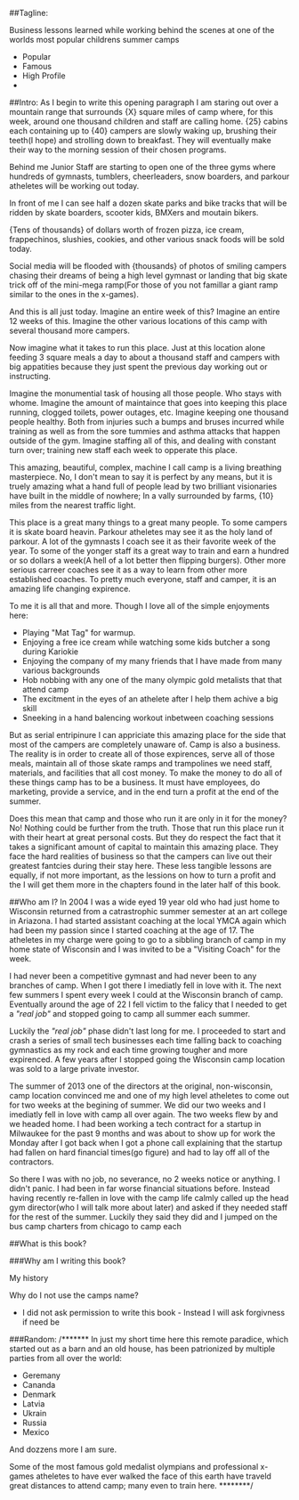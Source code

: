 ##Tagline:

Business lessons learned while working behind the scenes at one of the worlds most popular childrens summer camps

* Popular
* Famous
* High Profile
* 

##Intro:
As I begin to write this opening paragraph I am staring out over a mountain range that surrounds {X} square miles of camp where, for this week, around one thousand children and staff are calling home. {25} cabins each containing up to {40} campers are slowly waking up, brushing their teeth(I hope) and strolling down to breakfast. They will eventually make their way to the morning session of their chosen programs. 

Behind me Junior Staff are starting to open one of the three gyms where hundreds of gymnasts, tumblers, cheerleaders, snow boarders, and parkour atheletes will be working out today.

In front of me I can see half a dozen skate parks and bike tracks that will be ridden by skate boarders, scooter kids, BMXers and moutain bikers.

{Tens of thousands} of dollars worth of frozen pizza, ice cream, frappechinos, slushies, cookies, and other various snack foods will be sold today. 

Social media will be flooded with {thousands} of photos of smiling campers chasing their dreams of being a high level gymnast or landing that big skate trick off of the mini-mega ramp(For those of you not famillar a giant ramp similar to the ones in the x-games).

And this is all just today. Imagine an entire week of this? Imagine an entire 12 weeks of this. Imagine the other various locations of this camp with several thousand more campers. 

Now imagine what it takes to run this place. Just at this location alone feeding 3 square meals a day to about a thousand staff and campers with big appatities because they just spent the previous day working out or instructing. 

Imagine the monumential task of housing all those people. Who stays with whome.
Imagine the amount of maintaince that goes into keeping this place running, clogged toilets, power outages, etc.
Imagine keeping one thousand people healthy. Both from injuries such a bumps and bruses incurred while training as well as from the sore tummies and asthma attacks that happen outside of the gym.
Imagine staffing all of this, and dealing with constant turn over; training new staff each week to opperate this place.






This amazing, beautiful, complex, machine I call camp is a living breathing masterpiece. No, I don't mean to say it is perfect by any means, but it is truely amazing what a hand full of people lead by two brilliant visionaries have built in the middle of nowhere; In a vally surrounded by farms, {10} miles from the nearest traffic light.

This place is a great many things to a great many people. To some campers it is skate board heavin. Parkour atheletes may see it as the holy land of parkour. A lot of the gymnasts I coach see it as their favorite week of the year. To some of the yonger staff its a great way to train and earn a hundred or so dollars a week(A hell of a lot better then flipping burgers). Other more serious carreer coaches see it as a way to learn from other more established coaches. To pretty much everyone, staff and camper, it is an amazing life changing expirence.

To me it is all that and more. Though I love all of the simple enjoyments here:

* Playing "Mat Tag" for warmup.
* Enjoying a free ice cream while watching some kids butcher a song during Kariokie
* Enjoying the company of my many friends that I have made from many various backgrounds
* Hob nobbing with any one of the many olympic gold metalists that that attend camp
* The excitment in the eyes of an athelete after I help them achive a big skill
* Sneeking in a hand balencing workout inbetween coaching sessions

But as serial entripinure I can appriciate this amazing place for the side that most of the campers are completely unaware of. Camp is also a business. The reality is in order to create all of those expirences, serve all of those meals, maintain all of those skate ramps and trampolines we need staff, materials, and facilities that all cost money. To make the money to do all of these things camp has to be a business. It must have employees, do marketing, provide a service, and in the end turn a profit at the end of the summer.

Does this mean that camp and those who run it are only in it for the money? No! Nothing could be further from the truth. Those that run this place run it with their heart at great personal costs. But they do respect the fact that it takes a significant amount of capital to maintain this amazing place. They face the hard realities of business so that the campers can live out their greatest fantcies during their stay here. These less tangible lessons are equally, if not more important, as the lessions on how to turn a profit and the I will get them more in the chapters found in the later half of this book. 



##Who am I?
In 2004 I was a wide eyed 19 year old who had just home to Wisconsin returned from a catrastrophic summer semester at an art college in Ariazona. I had started assistant coaching at the local YMCA again which had been my passion since I started coaching at the age of 17. The atheletes in my charge were going to go to a sibbling branch of camp in my home state of Wisconsin and I was invited to be a "Visiting Coach" for the week. 

I had never been a competitive gymnast and had never been to any branches of camp. When I got there I imediatly fell in love with it. The next few summers I spent every week I could at the Wisconsin branch of camp. Eventually around the age of 22 I fell victim to the falicy that I needed to get a _"real job"_ and stopped going to camp all summer each summer. 


Luckily the _"real job"_ phase didn't last long for me. I proceeded to start and crash a series of small tech businesses each time falling back to coaching gymnastics as my rock and each time growing tougher and more expirenced. A few years after I stopped going the Wisconsin camp location was sold to a large private investor.


The summer of 2013 one of the directors at the original, non-wisconsin, camp location convinced me and one of my high level atheletes to come out for two weeks at the begining of summer. We did our two weeks and I imediatly fell in love with camp all over again. The two weeks flew by and we headed home. I had been working a tech contract for a startup in Milwaukee for the past 9 months and was about to show up for work the Monday after I got back when I got a phone call explaining that the startup had fallen on hard financial times(go figure) and had to lay off all of the contractors. 

So there I was with no job, no severance, no 2 weeks notice or anything. I didn't panic. I had been in far worse financial situations before. Instead having recently re-fallen in love with the camp life calmly called up the head gym director(who I will talk more about later) and asked if they needed staff for the rest of the summer. Luckily they said they did and I jumped on the bus camp charters from chicago to camp each

##What is this book?



###Why am I writing this book?

My history

Why do I not use the camps name?

- I did not ask permission to write this book -  Instead I will ask forgivness if need be








###Random:
/*******
In just my short time here this remote paradice, which started out as a barn and an old house, has been patrionized by multiple parties from all over the world:
* Geremany
* Cananda
* Denmark
* Latvia
* Ukrain
* Russia
* Mexico

And dozzens more I am sure.

Some of the most famous gold medalist olympians and professional x-games atheletes to have ever walked the face of this earth have traveld great distances to attend camp; many even to train here.
********/


